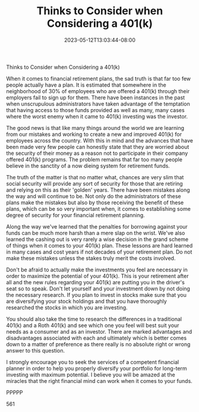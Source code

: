 ﻿---
title: "Thinks to Consider when Considering a 401(k)"
date: 2023-05-12T13:03:44-08:00
description: "Retirement Planning Tips for Web Success"
featured_image: "/images/Retirement Planning.jpg"
tags: ["Retirement Planning"]
---

Thinks to Consider when Considering a 401(k)

When it comes to financial retirement plans, the sad truth is that far too few people actually have a plan. It is estimated that somewhere in the neighborhood of 30% of employees who are offered a 401(k) through their employers fail to sign up for them. There have been instances in the past when unscrupulous administrators have taken advantage of the temptation that having access to those funds provided as well as many, many cases where the worst enemy when it came to 401(k) investing was the investor. 

The good news is that like many things around the world we are learning from our mistakes and working to create a new and improved 401(k) for employees across the country. With this in mind and the advances that have been made very few people can honestly state that they are worried about the security of their money as a reason not to participate in their company offered 401(k) programs. The problem remains that far too many people believe in the sanctity of a now dieing system for retirement funds. 

The truth of the matter is that no matter what, chances are very slim that social security will provide any sort of security for those that are retiring and relying on this as their 'golden' years. There have been mistakes along the way and will continue to be. Not only do the administrators of these plans make the mistakes but also by those receiving the benefit of these plans, which can be so very important when, it comes to establishing some degree of security for your financial retirement planning.

Along the way we've learned that the penalties for borrowing against your funds can be much more harsh than a mere slap on the wrist. We've also learned the cashing out is very rarely a wise decision in the grand scheme of things when it comes to your 401(k) plan. These lessons are hard learned in many cases and cost years if not decades of your retirement plan. Do not make these mistakes unless the stakes truly merit the costs involved.

Don't be afraid to actually make the investments you feel are necessary in order to maximize the potential of your 401(k). This is your retirement after all and the new rules regarding your 401(k) are putting you in the driver's seat so to speak. Don't let yourself and your investment down by not doing the necessary research. If you plan to invest in stocks make sure that you are diversifying your stock holdings and that you have thoroughly researched the stocks in which you are investing.

You should also take the time to research the differences in a traditional 401(k) and a Roth 401(k) and see which one you feel will best suit your needs as a consumer and as an investor. There are marked advantages and disadvantages associated with each and ultimately which is better comes down to a matter of preference as there really is no absolute right or wrong answer to this question.

I strongly encourage you to seek the services of a competent financial planner in order to help you properly diversify your portfolio for long-term investing with maximum potential. I believe you will be amazed at the miracles that the right financial mind can work when it comes to your funds.

PPPPP

561

